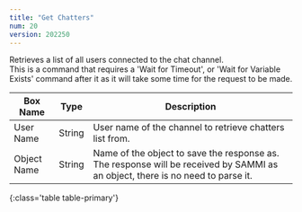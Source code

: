 ```yaml
---
title: "Get Chatters"
num: 20
version: 202250
---
```


Retrieves a list of all users connected to the chat channel.  
This is a command that requires a 'Wait for Timeout', or 'Wait for Variable Exists' command after it as it will take some time for the request to be made.

| Box Name | Type | Description | 
|-------|--------|--------
|User Name|String|User name of the channel to retrieve chatters list from.
|Object Name|String|Name of the object to save the response as. The response will be received by SAMMI as an object, there is no need to parse it.
{:class='table table-primary'}

